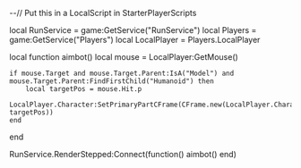 --// Put this in a LocalScript in StarterPlayerScripts

local RunService = game:GetService("RunService")
local Players = game:GetService("Players")
local LocalPlayer = Players.LocalPlayer

local function aimbot()
    local mouse = LocalPlayer:GetMouse()

    if mouse.Target and mouse.Target.Parent:IsA("Model") and mouse.Target.Parent:FindFirstChild("Humanoid") then
        local targetPos = mouse.Hit.p
        LocalPlayer.Character:SetPrimaryPartCFrame(CFrame.new(LocalPlayer.Character.PrimaryPart.Position, targetPos))
    end
end

RunService.RenderStepped:Connect(function()
    aimbot()
end)
